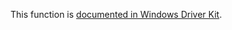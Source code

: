 This function is [documented in Windows Driver Kit](https://learn.microsoft.com/en-us/windows-hardware/drivers/ddi/ntddk/nf-ntddk-rtllookupelementgenerictable).
